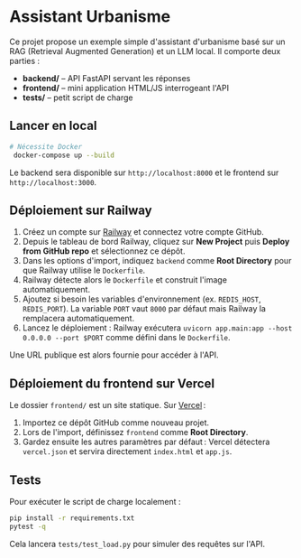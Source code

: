 # Assistant Urbanisme

Ce projet propose un exemple simple d'assistant d'urbanisme basé sur un RAG (Retrieval Augmented Generation) et un LLM local.
Il comporte deux parties :

* **backend/** – API FastAPI servant les réponses
* **frontend/** – mini application HTML/JS interrogeant l'API
* **tests/** – petit script de charge

## Lancer en local

```bash
# Nécessite Docker
 docker-compose up --build
```

Le backend sera disponible sur `http://localhost:8000` et le frontend sur `http://localhost:3000`.

## Déploiement sur Railway

1. Créez un compte sur [Railway](https://railway.app) et connectez votre compte GitHub.
2. Depuis le tableau de bord Railway, cliquez sur **New Project** puis **Deploy from GitHub repo** et sélectionnez ce dépôt.
3. Dans les options d'import, indiquez `backend` comme **Root Directory** pour que Railway utilise le `Dockerfile`.
4. Railway détecte alors le `Dockerfile` et construit l'image automatiquement.
5. Ajoutez si besoin les variables d'environnement (ex. `REDIS_HOST`, `REDIS_PORT`).
   La variable `PORT` vaut `8000` par défaut mais Railway la remplacera automatiquement.
6. Lancez le déploiement : Railway exécutera `uvicorn app.main:app --host 0.0.0.0 --port $PORT` comme défini dans le `Dockerfile`.

Une URL publique est alors fournie pour accéder à l'API.

## Déploiement du frontend sur Vercel

Le dossier `frontend/` est un site statique. Sur [Vercel](https://vercel.com) :

1. Importez ce dépôt GitHub comme nouveau projet.
2. Lors de l'import, définissez `frontend` comme **Root Directory**.
3. Gardez ensuite les autres paramètres par défaut : Vercel détectera `vercel.json` et servira directement `index.html` et `app.js`.

## Tests

Pour exécuter le script de charge localement :

```bash
pip install -r requirements.txt
pytest -q
```

Cela lancera `tests/test_load.py` pour simuler des requêtes sur l'API.
